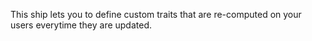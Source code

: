 This ship lets you to define custom traits that are re-computed on your users everytime they are updated.
